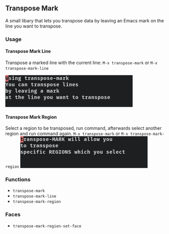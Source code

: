 ## Transpose Mark

A small libary that lets you transpose data by leaving an Emacs mark on the line you want to transpose.

### Usage

#### Transpose Mark Line

Transpose a marked line with the current line:
`M-x transpose-mark`
or
`M-x transpose-mark-line`

![transpose-mark](https://raw.githubusercontent.com/attichacker/transpose-mark/master/images/transpose-mark.gif)

#### Transpose Mark Region

Select a region to be transposed, run command, afterwards select another region and run command again.
`M-x transpose-mark`
or
`M-x transpose-mark-region`
![transpose-region](https://raw.githubusercontent.com/attichacker/transpose-mark/master/images/transpose-region.gif)

### Functions
* `transpose-mark`
* `transpose-mark-line`
* `transpose-mark-region`

### Faces
* `transpose-mark-region-set-face`
